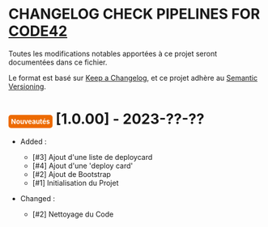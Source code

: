 # CHANGELOG CHECK PIPELINES FOR [CODE42](https://www.code42.fr/)

Toutes les modifications notables apportées à ce projet seront documentées dans ce fichier.

Le format est basé sur [Keep a Changelog](https://keepachangelog.com/en/1.0.0/),
et ce projet adhère au [Semantic Versioning](https://semver.org/spec/v2.0.0.html).

# <span style='color:white;background-color:#ed6b00;border-radius:5px;padding: 5px;font-size:small'>Nouveautés</span> [1.0.00] - 2023-??-??

- Added :
    - [#3] Ajout d'une liste de deploycard
    - [#4] Ajout d'une 'deploy card'
    - [#2] Ajout de Bootstrap
    - [#1] Initialisation du Projet
    
- Changed :
    - [#2] Nettoyage du Code